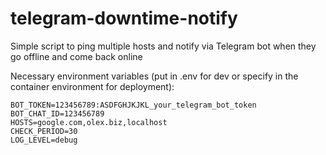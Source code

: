 # telegram-downtime-notify
Simple script to ping multiple hosts and notify via Telegram bot when they go offline and come back online

Necessary environment variables (put in .env for dev or specify in the container environment for deployment):

```
BOT_TOKEN=123456789:ASDFGHJKJKL_your_telegram_bot_token
BOT_CHAT_ID=123456789
HOSTS=google.com,olex.biz,localhost
CHECK_PERIOD=30
LOG_LEVEL=debug
```
